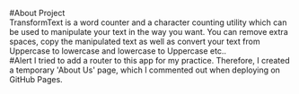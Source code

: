#About Project
<br>
TransformText is a word counter and a character counting utility which can be used to manipulate your text in the way you want. You can remove extra spaces, copy the manipulated text as well as convert your text from Uppercase to lowercase and lowercase to Uppercase etc..
<br>
#Alert
I tried to add a router to this app for my practice. Therefore, I created a temporary 'About Us' page, which I commented out when deploying on GitHub Pages.
